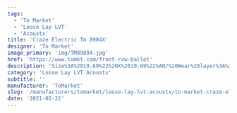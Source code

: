 ```yaml
---
tags:
  - 'To Market'
  - 'Loose Lay LVT'
  - 'Acoustx'
title: 'Craze Electric Tm 8904X'
designer: 'To Market'
image_primary: 'img/TM89804.jpg'
href: 'https://www.tomkt.com/front-row-ballet'
description: 'Size%3A%2019.69%22%20X%2019.69%22%A0/%20Wear%20layer%3A%20.5mm%20%2820mil%29%20/%20Edge%3A%20Square%20/%20Thickness%3A%205.0mm%20%3D%A04.0mm%20Vinyl%20Top%20+%201.0mm%20AcoustX%20Sound%20Absorbing%20Backing%20/%20Sq.ft/Ctn%3A%2026.91%A0/%20Installation%3A%20Glue%20Down'
category: 'Loose Lay LVT Acoustx'
subtitle: ''
manufacturer: 'ToMarket'
slug: '/manufacturers/tomarket/loose-lay-lvt-acoustx/to-market-craze-electric-tm-8904-x'
date: '2021-02-22'
---
```

